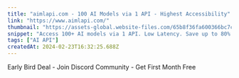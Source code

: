 ```yaml
---
title: "aimlapi.com - 100 AI Models via 1 API - Highest Accessibility"
link: "https://www.aimlapi.com/"
thumbnail: "https://assets-global.website-files.com/65b8f36fa600366bc7cf9a67/65b8f370a600366bc7cf9b56_webclip-techflow-x-webflow-template.svg"
snippet: "Access 100+ AI models via 1 API. Low Latency. Save up to 80% switching from OpenAI with 1 line of code. Advanced LLM. Fast, Cost Efficient, Scalable. Playground"
tags: ["AI API"]
createdAt: 2024-02-23T16:32:25.688Z
---
```

Early Bird Deal - Join Discord Community - Get First Month Free
